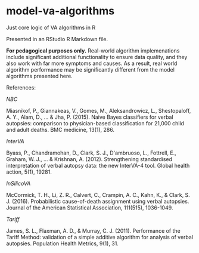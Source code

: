 # model-va-algorithms
Just core logic of VA algorithms in R  

Presented in an RStudio R Markdown file.

**For pedagogical purposes only.** Real-world algorithm implemenations include significant additional functionality to ensure data quality, and they also work with far more symptoms and causes. As a result, real world algorithm performance may be significantly different from the model algorithms presented here.

References:

*NBC*

Miasnikof, P., Giannakeas, V., Gomes, M., Aleksandrowicz, L., Shestopaloff, A. Y., Alam, D., ... & Jha, P. (2015). Naive Bayes classifiers for verbal autopsies: comparison to physician-based classification for 21,000 child and adult deaths. BMC medicine, 13(1), 286.  

*InterVA*

Byass, P., Chandramohan, D., Clark, S. J., D'ambruoso, L., Fottrell, E., Graham, W. J., ... & Krishnan, A. (2012). Strengthening standardised interpretation of verbal autopsy data: the new InterVA-4 tool. Global health action, 5(1), 19281.  

*InSilicoVA*

McCormick, T. H., Li, Z. R., Calvert, C., Crampin, A. C., Kahn, K., & Clark, S. J. (2016). Probabilistic cause-of-death assignment using verbal autopsies. Journal of the American Statistical Association, 111(515), 1036-1049.

*Tariff*

James, S. L., Flaxman, A. D., & Murray, C. J. (2011). Performance of the Tariff Method: validation of a simple additive algorithm for analysis of verbal autopsies. Population Health Metrics, 9(1), 31.


